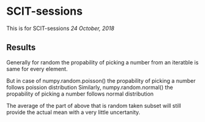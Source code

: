 # SCIT-sessions
This is for SCIT-sessions
*24 October, 2018*

## Results
Generally for random the propability of picking a number from an iteratble is same for every element.

But in case of numpy.random.poisson() the propability of picking a number follows poission distribution
Similarly, numpy.random.normal() the propability of picking a number follows normal distribution

The average of the part of above that is random taken subset will still provide the actual mean with a very little uncertanity.
